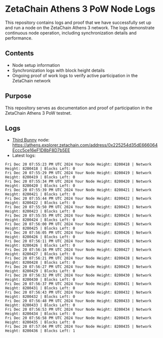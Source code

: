 # ZetaChain Athens 3 PoW Node Logs
This repository contains logs and proof that we have successfully set up and run a node on the ZetaChain Athens 3 network. The logs demonstrate continuous node operation, including synchronization details and performance.

## Contents
- Node setup information
- Synchronization logs with block height details
- Ongoing proof of work logs to verify active participation in the ZetaChain network

## Purpose
This repository serves as documentation and proof of participation in the ZetaChain Athens 3 PoW testnet.

## Logs

- [Third Bunny](https://thirdbunny.xyz/) node: https://athens.explorer.zetachain.com/address/0x225254d35dE666064Eccc5ce16eF1D8bF8D7b5EE
- Latest logs:
```
Fri Dec 20 07:55:23 PM UTC 2024 Your Node Height: 8200418 | Network Height: 8200418 | Blocks Left: 0
Fri Dec 20 07:55:29 PM UTC 2024 Your Node Height: 8200419 | Network Height: 8200419 | Blocks Left: 0
Fri Dec 20 07:55:34 PM UTC 2024 Your Node Height: 8200420 | Network Height: 8200420 | Blocks Left: 0
Fri Dec 20 07:55:39 PM UTC 2024 Your Node Height: 8200421 | Network Height: 8200421 | Blocks Left: 0
Fri Dec 20 07:55:44 PM UTC 2024 Your Node Height: 8200422 | Network Height: 8200422 | Blocks Left: 0
Fri Dec 20 07:55:50 PM UTC 2024 Your Node Height: 8200423 | Network Height: 8200423 | Blocks Left: 0
Fri Dec 20 07:55:55 PM UTC 2024 Your Node Height: 8200424 | Network Height: 8200424 | Blocks Left: 0
Fri Dec 20 07:56:00 PM UTC 2024 Your Node Height: 8200425 | Network Height: 8200425 | Blocks Left: 0
Fri Dec 20 07:56:05 PM UTC 2024 Your Node Height: 8200426 | Network Height: 8200426 | Blocks Left: 0
Fri Dec 20 07:56:11 PM UTC 2024 Your Node Height: 8200426 | Network Height: 8200426 | Blocks Left: 0
Fri Dec 20 07:56:16 PM UTC 2024 Your Node Height: 8200427 | Network Height: 8200427 | Blocks Left: 0
Fri Dec 20 07:56:21 PM UTC 2024 Your Node Height: 8200428 | Network Height: 8200428 | Blocks Left: 0
Fri Dec 20 07:56:27 PM UTC 2024 Your Node Height: 8200429 | Network Height: 8200429 | Blocks Left: 0
Fri Dec 20 07:56:32 PM UTC 2024 Your Node Height: 8200430 | Network Height: 8200430 | Blocks Left: 0
Fri Dec 20 07:56:37 PM UTC 2024 Your Node Height: 8200431 | Network Height: 8200431 | Blocks Left: 0
Fri Dec 20 07:56:43 PM UTC 2024 Your Node Height: 8200432 | Network Height: 8200432 | Blocks Left: 0
Fri Dec 20 07:56:48 PM UTC 2024 Your Node Height: 8200433 | Network Height: 8200433 | Blocks Left: 0
Fri Dec 20 07:56:53 PM UTC 2024 Your Node Height: 8200434 | Network Height: 8200434 | Blocks Left: 0
Fri Dec 20 07:56:58 PM UTC 2024 Your Node Height: 8200435 | Network Height: 8200435 | Blocks Left: 0
Fri Dec 20 07:57:04 PM UTC 2024 Your Node Height: 8200435 | Network Height: 8200436 | Blocks Left: 1
```

